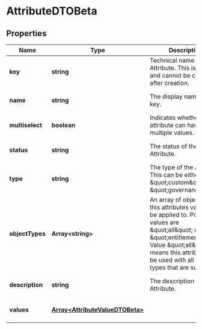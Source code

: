 # AttributeDTOBeta

## Properties

Name | Type | Description | Notes
------------ | ------------- | ------------- | -------------
**key** | **string** | Technical name of the Attribute. This is unique and cannot be changed after creation. | [optional] [default to undefined]
**name** | **string** | The display name of the key. | [optional] [default to undefined]
**multiselect** | **boolean** | Indicates whether the attribute can have multiple values. | [optional] [default to false]
**status** | **string** | The status of the Attribute. | [optional] [default to undefined]
**type** | **string** | The type of the Attribute. This can be either \&quot;custom\&quot; or \&quot;governance\&quot;. | [optional] [default to undefined]
**objectTypes** | **Array&lt;string&gt;** | An array of object types this attributes values can be applied to. Possible values are \&quot;all\&quot; or \&quot;entitlement\&quot;. Value \&quot;all\&quot; means this attribute can be used with all object types that are supported. | [optional] [default to undefined]
**description** | **string** | The description of the Attribute. | [optional] [default to undefined]
**values** | [**Array&lt;AttributeValueDTOBeta&gt;**](AttributeValueDTOBeta.md) |  | [optional] [default to undefined]

